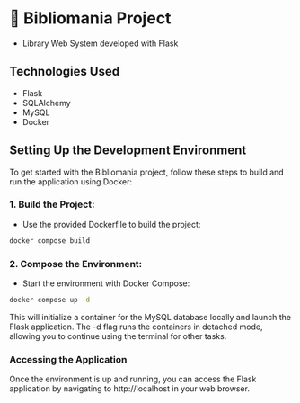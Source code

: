 # 📖 Bibliomania Project 
- Library Web System developed with Flask

## Technologies Used
- Flask
- SQLAlchemy
- MySQL
- Docker

## Setting Up the Development Environment
To get started with the Bibliomania project, follow these steps to build and run the application using Docker:

### 1. Build the Project:
- Use the provided Dockerfile to build the project:
```bash
docker compose build
```

### 2. Compose the Environment:
- Start the environment with Docker Compose:

```bash
docker compose up -d
```

This will initialize a container for the MySQL database locally and launch the Flask application. The -d flag runs the containers in detached mode, allowing you to continue using the terminal for other tasks.

### Accessing the Application
Once the environment is up and running, you can access the Flask application by navigating to http://localhost in your web browser.

